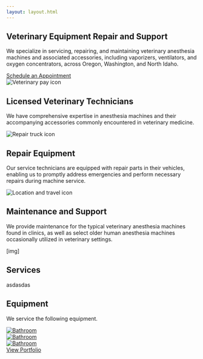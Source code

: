 ```yaml
---
layout: layout.html
---
```

<section class="c--hero section-row--first">
  <div class="container">
    <div class="c--hero__content grid__column">
      <h1 class="c--hero__title">Veterinary Equipment Repair and Support</h1>
      <p>We specialize in servicing, repairing, and maintaining veterinary anesthesia machines and associated accessories, including vaporizers, ventilators, and oxygen concentrators, across Oregon, Washington, and North Idaho.</p>
      <a href="/contact" class="button uppercase">Schedule an Appointment</a>
    </div>
    <div class="c--hero__image grid__column"></div>
  </div>
</section>

<section class="c--feature section-row">
  <div class="container">
    <div class="c--feature__content">
      <div class="c--feature__item grid__column">
      <img src="/images/icons/veterinary.svg" alt="Veterinary pay icon" class="c--feature__icon" />
        <h2 class="c--feature__title">Licensed Veterinary Technicians</h2>
        <p>We have comprehensive expertise in anesthesia machines and their accompanying accessories commonly encountered in veterinary medicine.</p>
      </div>
      <div class="c--feature__item grid__column">
      <img src="/images/icons/transportation.svg" alt="Repair truck icon" class="c--feature__icon" />
        <h2 class="c--feature__title">Repair Equipment</h2>
        <p>Our service technicians are equipped with repair parts in their vehicles, enabling us to promptly address emergencies and perform necessary repairs during machine service.</p>
      </div>
      <div class="c--feature__item grid__column">
      <img src="/images/icons/travel.svg" alt="Location and travel icon" class="c--feature__icon" />
        <h2 class="c--feature__title">Maintenance and Support</h2>
        <p>We provide maintenance for the typical veterinary anesthesia machines found in clinics, as well as select older human anesthesia machines occasionally utilized in veterinary settings.</p>
      </div>
    </div>
  </div>
</section>




<section class="c--services section-row">
  <div class="container">
    <div class="grid grid--2-column">
      <div class="grid__column grid__column-1">
      [img]
      </div>
      <div class="grid__column grid__column-2">
        <h2 class="c--portfolio__title">Services</h2>
        <p>asdasdas</p>
      </div>
    </div>
  </div>
</section>



<section class="c--portfolio section-row">
  <div class="container">
    <div class="eyebrow"></div>
    <h2 class="c--portfolio__title">Equipment</h2>
    <p>We service the following equipment.</p>
    <div class="grid grid--3-column photo-gallery">
      <div class="grid__column">
        <a href="/images/portfolio/fireplace/2.webp" data-fancybox="portfolio" data-caption="Fireplace">
          <img src="/images/portfolio/equipment-1.jpg" alt="Bathroom" width="" height="" />
        </a>
      </div>
      <div class="grid__column">
        <a href="/images/portfolio/fireplace/2.webp" data-fancybox="portfolio" data-caption="Fireplace">
          <img src="/images/portfolio/equipment-1.jpg" alt="Bathroom" width="" height="" />
        </a>
      </div>
      <div class="grid__column">
        <a href="/images/portfolio/fireplace/2.webp" data-fancybox="portfolio" data-caption="Fireplace">
          <img src="/images/portfolio/equipment-1.jpg" alt="Bathroom" width="" height="" />
        </a>
      </div>
    </div>
    <a href="/portfolio" class="link-arrow">View Portfolio</a>
  </div>
</section>








